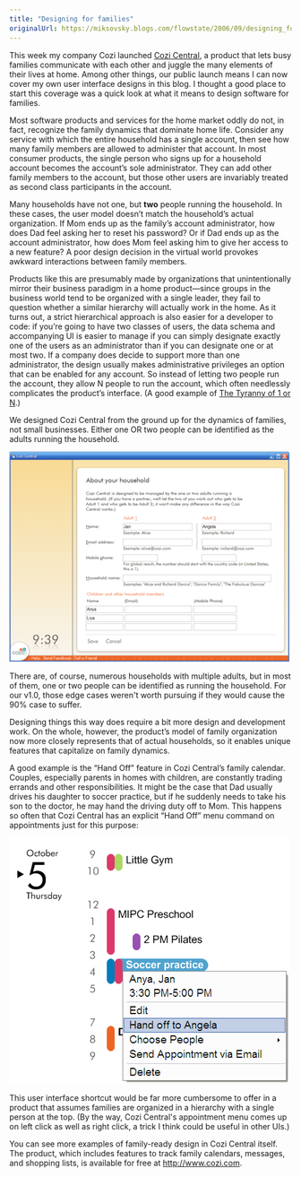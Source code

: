 ```yaml
---
title: "Designing for families"
originalUrl: https://miksovsky.blogs.com/flowstate/2006/09/designing_for_f_1.html
---
```


<p>
  This week my company Cozi launched
  <a href="http://www.cozi.com/products/default.aspx">Cozi Central</a>, a
  product that lets busy families communicate with each other and juggle the
  many elements of their lives at home. Among other things, our public launch
  means I can now cover my own user interface designs in this blog. I thought a
  good place to start this coverage was a quick look at what it means to design
  software for families.
</p>
<p>
  Most software products and services for the home market oddly do not, in fact,
  recognize the family dynamics that dominate home life. Consider any service
  with which the entire household has a single account, then see how many family
  members are allowed to administer that account. In most consumer products, the
  single person who signs up for a household account becomes the account’s sole
  administrator. They can add other family members to the account, but those
  other users are invariably treated as second class participants in the
  account.
</p>
<p>
  Many households have not one, but <strong>two</strong> people running the
  household. In these cases, the user model doesn’t match the household’s actual
  organization. If Mom ends up as the family’s account administrator, how does
  Dad feel asking her to reset his password? Or if Dad ends up as the account
  administrator, how does Mom feel asking him to give her access to a new
  feature? A poor design decision in the virtual world provokes awkward
  interactions between family members.
</p>
<p>
  Products like this are presumably made by organizations that unintentionally
  mirror their business paradigm in a home product—since groups in the business
  world tend to be organized with a single leader, they fail to question whether
  a similar hierarchy will actually work in the home. As it turns out, a strict
  hierarchical approach is also easier for a developer to code: if you’re going
  to have two classes of users, the data schema and accompanying UI is easier to
  manage if you can simply designate exactly one of the users as an
  administrator than if you can designate one or at most two. If a company does
  decide to support more than one administrator, the design usually makes
  administrative privileges an option that can be enabled for any account. So
  instead of letting two people run the account, they allow N people to run the
  account, which often needlessly complicates the product’s interface. (A good
  example of
  <a href="/posts/2005/08-18-the-tyranny-of-1-or-n.html"
    >The Tyranny of 1 or N</a
  >.)
</p>
<p>
  We designed Cozi Central from the ground up for the dynamics of families, not
  small businesses. Either one OR two people can be identified as the adults
  running the household.
</p>
<p>
  <img src="/images/flowstate/cozi_central_household_settings.png" />
  <br />
</p>
<p>
  There are, of course, numerous households with multiple adults, but in most of
  them, one or two people can be identified as running the household. For our
  v1.0, those edge cases weren't worth pursuing if they would cause the 90% case
  to suffer.
</p>
<p>
  Designing things this way does require a bit more design and development work.
  On the whole, however, the product’s model of family organization now more
  closely represents that of actual households, so it enables unique features
  that capitalize on family dynamics.
</p>
<p>
  A good example is the “Hand Off” feature in Cozi Central’s family calendar.
  Couples, especially parents in homes with children, are constantly trading
  errands and other responsibilities. It might be the case that Dad usually
  drives his daughter to soccer practice, but if he suddenly needs to take his
  son to the doctor, he may hand the driving duty off to Mom. This happens so
  often that Cozi Central has an explicit “Hand Off” menu command on
  appointments just for this purpose:
</p>
<p>
  <img
    src="/images/flowstate/Cozi_20Central_20Appointment_20Menu.png"
    alt="Cozi Central Appointment Menu"
  />
</p>
<p>
  This user interface shortcut would be far more cumbersome to offer in a
  product that assumes families are organized in a hierarchy with a single
  person at the top. (By the way, Cozi Central's appointment menu comes up on
  left click as well as right click, a trick I think could be useful in other
  UIs.)
</p>
<p>
  You can see more examples of family-ready design in Cozi Central itself. The
  product, which includes features to track family calendars, messages, and
  shopping lists, is available for free at
  <a href="http://www.cozi.com/">http://www.cozi.com</a>.
</p>
